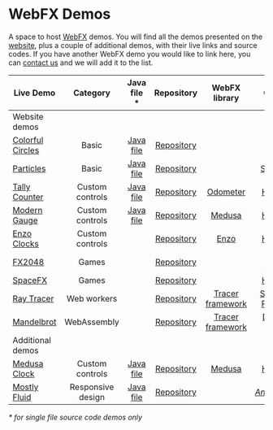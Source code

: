 # WebFX Demos

A space to host [WebFX][webfx-repo] demos. You will find all the demos presented on the [website][webfx-website], plus a couple of additional demos, with their live links and source codes. If you have another WebFX demo you would like to link here, you can [contact us][webfx-contact] and we will add it to the list.

| Live Demo                                             |     Category      |                 Java file *                  |                  Repository                   |                                WebFX library                                |                                                       Credits                                                       |
|-------------------------------------------------------|:-----------------:|:--------------------------------------------:|:---------------------------------------------:|:---------------------------------------------------------------------------:|:-------------------------------------------------------------------------------------------------------------------:|
| Website demos                                         |                   |                                              |                                               |                                                                             |                                                                                                                     |
| [Colorful Circles](https://colorfulcircles.webfx.dev) |       Basic       | [Java file][webfx-colorfulcircles-code-link] | [Repository][webfx-colorfulcircles-repo-link] |                                                                             |                  [Oracle](https://docs.oracle.com/javafx/2/get_started/ColorfulCircles.java.html)                   |
| [Particles][webfx-particles-demo-link]                |       Basic       |    [Java file][webfx-particles-code-link]    |    [Repository][webfx-particles-repo-link]    |                                                                             |                      [Sketch.js](https://soulwire.github.io/sketch.js/examples/particles.html)                      |
| [Tally Counter][webfx-tallycounter-demo-link]         |  Custom controls  |  [Java file][webfx-tallycounter-code-link]   |  [Repository][webfx-tallycounter-repo-link]   |        [Odometer](https://github.com/webfx-libs/webfx-lib-odometer)         |                                   [HanSolo](https://github.com/HanSolo/odometer)                                    |
| [Modern Gauge][webfx-moderngauge-demo-link]           |  Custom controls  |   [Java file][webfx-moderngauge-code-link]   |   [Repository][webfx-moderngauge-repo-link]   |          [Medusa](https://github.com/webfx-libs/webfx-lib-medusa)           |                                    [HanSolo](https://github.com/HanSolo/Medusa)                                     |
| [Enzo Clocks][webfx-enzoclocks-demo-link]             |  Custom controls  |                                              |   [Repository][webfx-enzoclocks-repo-link]    |            [Enzo](https://github.com/webfx-libs/webfx-lib-enzo)             |                              [HanSolo](https://bitbucket.org/hansolo/enzo/src/master/)                              |
| [FX2048][webfx-fx2048-demo-link]                      |       Games       |                                              |     [Repository][webfx-fx2048-repo-link]      |                                                                             |                                [Bruno Borges](https://github.com/brunoborges/fx2048)                                |                                                                           |
| [SpaceFX][webfx-spacefx-demo-link]                    |       Games       |                                              |     [Repository][webfx-spacefx-repo-link]     |                                                                             |                                    [HanSolo](https://github.com/HanSolo/SpaceFX)                                    |
| [Ray Tracer][webfx-raytracer-demo-link]               |    Web workers    |                                              |    [Repository][webfx-raytracer-repo-link]    | [Tracer framework](https://github.com/webfx-libs/webfx-lib-tracerframework) |                      [Steven T. Rowland](https://github.com/steventrowland/JavaFX-Ray-Tracer)                       | 
| [Mandelbrot][webfx-mandelbrot-demo-link]              |    WebAssembly    |                                              |   [Repository][webfx-mandelbrot-repo-link]    | [Tracer framework](https://github.com/webfx-libs/webfx-lib-tracerframework) |                 [David J. Eck](https://math.hws.edu/eck/js/mandelbrot/java/xMandelbrotSource-1-2/)                  |
| Additional demos                                      |                   |                                              |                                               |                                                                             |                                                                                                                     |
| [Medusa Clock][webfx-medusaclock-demo-link]           |  Custom controls  |   [Java file][webfx-medusaclock-code-link]   |   [Repository][webfx-medusaclock-repo-link]   |          [Medusa](https://github.com/webfx-libs/webfx-lib-medusa)           |                                    [HanSolo](https://github.com/HanSolo/Medusa)                                     |                                                                           |
| [Mostly Fluid][webfx-mostlyfluid-demo-link]           | Responsive design |   [Java file][webfx-mostlyfluid-code-link]   |   [Repository][webfx-mostlyfluid-repo-link]   |                                                                             | [*Anonymous*](http://underpop.online.fr/w/web-fundamentals/fundamentals/design-and-ux/responsive/mostly-fluid.html) |

*\* for single file source code demos only*

[webfx-repo]: https://github.com/webfx-project/webfx
[webfx-website]: https://preview.webfx.dev
[webfx-contact]: mailto:info@webfx.dev
[webfx-colorfulcircles-demo-link]: https://colorfulcircles.webfx.dev
[webfx-colorfulcircles-repo-link]: https://github.com/webfx-project/webfx-demo-colorfulcircles
[webfx-colorfulcircles-code-link]: https://github.com/webfx-demos/webfx-demo-colorfulcircles/blob/main/webfx-demo-colorfulcircles-application/src/main/java/dev/webfx/demo/colorfulcircles/ColorfulCircles.java
[webfx-particles-demo-link]: https://particles.webfx.dev
[webfx-particles-repo-link]: https://github.com/webfx-project/webfx-demo-particles
[webfx-particles-code-link]: https://github.com/webfx-demos/webfx-demo-particles/blob/main/webfx-demo-particles-application/src/main/java/dev/webfx/demo/particles/ParticlesApplication.java
[webfx-tallycounter-demo-link]: https://tallycounter.webfx.dev
[webfx-tallycounter-repo-link]: https://github.com/webfx-project/webfx-demo-tallycounter
[webfx-tallycounter-code-link]: https://github.com/webfx-demos/webfx-demo-tallycounter/blob/main/webfx-demo-tallycounter-application/src/main/java/dev/webfx/demo/tallycounter/TallyCounterApplication.java
[webfx-moderngauge-demo-link]: https://moderngauge.webfx.dev
[webfx-moderngauge-repo-link]: https://github.com/webfx-project/webfx-demo-moderngauge
[webfx-moderngauge-code-link]: https://github.com/webfx-demos/webfx-demo-moderngauge/blob/main/webfx-demo-moderngauge-application/src/main/java/dev/webfx/demo/moderngauge/ModernGaugeApplication.java
[webfx-enzoclocks-demo-link]: https://enzoclocks.webfx.dev
[webfx-enzoclocks-repo-link]: https://github.com/webfx-project/webfx-demo-enzoclocks
[webfx-fx2048-demo-link]: https://fx2048.webfx.dev
[webfx-fx2048-repo-link]: https://github.com/webfx-project/webfx-demo-fx2048
[webfx-fx2048-release-link]: https://github.com/webfx-demos/webfx-demo-fx2048/releases
[webfx-spacefx-demo-link]: https://spacefx.webfx.dev
[webfx-spacefx-repo-link]: https://github.com/webfx-project/webfx-demo-spacefx
[webfx-raytracer-demo-link]: https://raytracer.webfx.dev
[webfx-raytracer-repo-link]: https://github.com/webfx-project/webfx-demo-raytracer
[webfx-mandelbrot-demo-link]: https://mandelbrot.webfx.dev
[webfx-mandelbrot-repo-link]: https://github.com/webfx-project/webfx-demo-mandelbrot
[webfx-medusaclock-demo-link]: https://medusaclock.webfx.dev
[webfx-medusaclock-repo-link]: https://github.com/webfx-demos/webfx-demo-medusaclock
[webfx-medusaclock-code-link]: https://github.com/webfx-demos/webfx-demo-medusaclock/blob/main/webfx-demo-medusaclock-application/src/main/java/dev/webfx/demo/medusaclock/MedusaClockApplication.java
[webfx-mostlyfluid-demo-link]: https://mostlyfluid.webfx.dev
[webfx-mostlyfluid-repo-link]: https://github.com/webfx-demos/webfx-demo-mostlyfluid
[webfx-mostlyfluid-code-link]: https://github.com/webfx-demos/webfx-demo-mostlyfluid/blob/main/webfx-demo-mostlyfluid-application/src/main/java/dev/webfx/demo/mostlyfluid/mostlyfluidApplication.java
